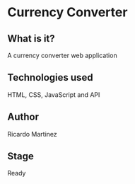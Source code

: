 # Currency Converter

## What is it?
A currency converter web application

## Technologies used
HTML, CSS, JavaScript and API

## Author
Ricardo Martinez

## Stage
Ready
